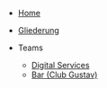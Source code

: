 - [Home](/)

- [Gliederung](de/organisation.md)

- Teams
  - [Digital Services](de/digital-services/team.md)
  - [Bar (Club Gustav)](de/bar/team.md)
